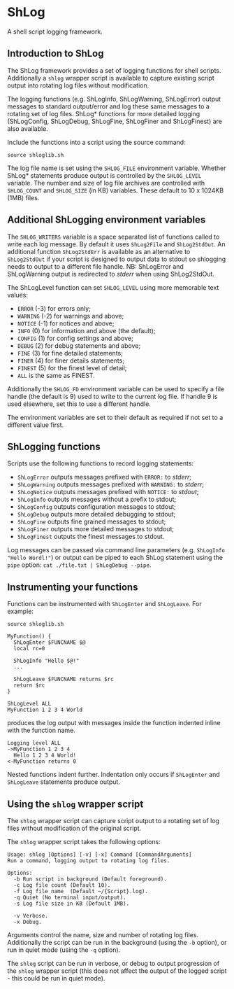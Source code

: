 # ShLog

A shell script logging framework.

## Introduction to ShLog

The ShLog framework provides a set of logging functions for shell scripts.  Additionally a `shlog` wrapper script is available to capture existing script output into rotating log files without modification.

The logging functions (e.g. ShLogInfo, ShLogWarning, ShLogError) output messages to standard output/error and log these same messages to a rotating set of log files.  ShLog* functions for more detailed logging (ShLogConfig, ShLogDebug, ShLogFine, ShLogFiner and ShLogFinest) are also available.

Include the functions into a script using the source command:

```shell
source shloglib.sh
```

The log file name is set using the `SHLOG_FILE` environment variable.  Whether ShLog* statements produce output is controlled by the `SHLOG_LEVEL` variable.  The number and size of log file archives are controlled with `SHLOG_COUNT` and `SHLOG_SIZE` (in KB) variables.  These default to 10 x 1024KB (1MB) files.

## Additional ShLogging environment variables

The `SHLOG_WRITERS` variable is a space separated list of functions called to write each log message.  By default it uses `ShLog2File` and `ShLog2StdOut`.  An additional function `ShLog2StdErr` is available as an alternative to `ShLog2StdOut` if your script is designed to output data to stdout so shlogging needs to output to a different file handle.  NB: ShLogError and ShLogWarning output is redirected to *stderr* when using ShLog2StdOut.

The ShLogLevel function can set `SHLOG_LEVEL` using more memorable text values:
  * `ERROR` (-3) for errors only;
  * `WARNING` (-2) for warnings and above;
  * `NOTICE` (-1) for notices and above;
  * `INFO` (0) for information and above (the default);
  * `CONFIG` (1) for config settings and above;
  * `DEBUG` (2) for debug statements and above;
  * `FINE` (3) for fine detailed statements;
  * `FINER` (4) for finer details statements;
  * `FINEST` (5) for the finest level of detail;
  * `ALL` is the same as FINEST.

Additionally the `SHLOG_FD` environment variable can be used to specify a file handle (the default is 9) used to write to the current log file.  If handle 9 is used elsewhere, set this to use a different handle.

The environment variables are set to their default as required if not set to a different value first.

## ShLogging functions

Scripts use the following functions to record logging statements:
* `ShLogError` outputs messages prefixed with `ERROR:` to *stderr*;
* `ShLogWarning` outputs messages prefixed with `WARNING:` to *stderr*;
* `ShLogNotice` outputs messages prefixed with `NOTICE:` to *stdout*;
* `ShLogInfo` outputs messages without a prefix to stdout;
* `ShLogConfig` outputs configuration messages to stdout;
* `ShLogDebug` outputs more detailed debugging to stdout;
* `ShLogFine` outputs fine grained messages to stdout;
* `ShLogFiner` outputs more detailed messages to stdout;
* `ShLogFinest` outputs the finest messages to stdout.

Log messages can be passed via command line parameters (e.g. `ShLogInfo "Hello Wordl!"`) or output can be piped to each ShLog statement using the `pipe` option: `cat ./file.txt | ShLogDebug --pipe`.

## Instrumenting your functions

Functions can be instrumented with `ShLogEnter` and `ShLogLeave`.  For example:

```shell
source shloglib.sh

MyFunction() {
  ShLogEnter $FUNCNAME $@
  local rc=0

  ShLogInfo "Hello $@!"
  ...

  ShLogLeave $FUNCNAME returns $rc
  return $rc
}

ShLogLevel ALL
MyFunction 1 2 3 4 World
```
produces the log output with messages inside the function indented inline with the function name.
```
Logging level ALL
->MyFunction 1 2 3 4
  Hello 1 2 3 4 World!
<-MyFunction returns 0
```
Nested functions indent further.  Indentation only occurs if `ShLogEnter` and `ShLogLeave` statements produce output.

## Using the `shlog` wrapper script

The `shlog` wrapper script can capture script output to a rotating set of log files without modification of the original script.

The `shlog` wrapper script takes the following options:

```shell
Usage: shlog [Options] [-v] [-x] Command [CommandArguments]
Run a command, logging output to rotating log files.

Options:
  -b Run script in background (Default foreground).
  -c Log file count (Default 10).
  -f Log file name  (Default ~/{Script}.log).
  -q Quiet (No terminal input/output).
  -s Log file size in KB (Default 1MB).

  -v Verbose.
  -x Debug.
```

Arguments control the name, size and number of rotating log files.  Additionally the script can be run in the background (using the `-b` option), or run in quiet mode (using the `-q` option).

The `shlog` script can be run in verbose, or debug to output progression of the `shlog` wrapper script (this does not affect the output of the logged script - this could be run in quiet mode).
